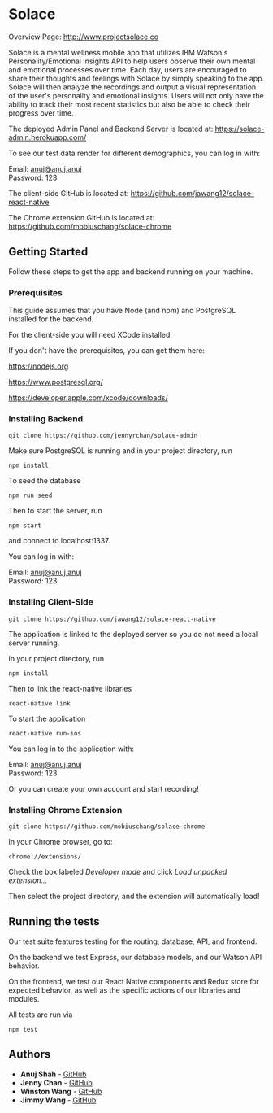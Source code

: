 # Solace

 Overview Page: http://www.projectsolace.co 
  
Solace is a mental wellness mobile app that utilizes IBM Watson's Personality/Emotional Insights API to help users observe their own mental and emotional processes over time. Each day, users are encouraged to share their thoughts and feelings with Solace by simply speaking to the app. Solace will then analyze the recordings and output a visual representation of the user's personality and emotional insights. Users will not only have the ability to track their most recent statistics but also be able to check their progress over time.

The deployed Admin Panel and Backend Server is located at: https://solace-admin.herokuapp.com/

To see our test data render for different demographics, you can log in with:
  
Email: anuj@anuj.anuj  
Password: 123  

The client-side GitHub is located at: https://github.com/jawang12/solace-react-native

The Chrome extension GitHub is located at: https://github.com/mobiuschang/solace-chrome

## Getting Started
  
Follow these steps to get the app and backend running on your machine.

### Prerequisites
  
This guide assumes that you have Node (and npm) and PostgreSQL installed for the backend. 
  
For the client-side you will need XCode installed. 
  
If you don't have the prerequisites, you can get them here: 
  
https://nodejs.org
  
https://www.postgresql.org/
  
https://developer.apple.com/xcode/downloads/
  
### Installing Backend
  
```
git clone https://github.com/jennyrchan/solace-admin
```
  
Make sure PostgreSQL is running and in your project directory, run
  
```
npm install
```
  
To seed the database
  
```
npm run seed
```
  
Then to start the server, run
  
```
npm start
```
  
and connect to localhost:1337.
  
You can log in with:  
  
Email: anuj@anuj.anuj  
Password: 123
  
### Installing Client-Side
  
```
git clone https://github.com/jawang12/solace-react-native
```
  
The application is linked to the deployed server so you do not need a local server running.
  
In your project directory, run
  
```
npm install
```
  
Then to link the react-native libraries
  
```
react-native link
```
  
To start the application
  
```
react-native run-ios
```

You can log in to the application with:   

Email: anuj@anuj.anuj  
Password: 123  
     
Or you can create your own account and start recording!

### Installing Chrome Extension
  
```
git clone https://github.com/mobiuschang/solace-chrome
```

In your Chrome browser, go to:
  
```
chrome://extensions/
```
  
Check the box labeled *Developer mode* and click *Load unpacked extension...*

Then select the project directory, and the extension will automatically load!
  
## Running the tests
  
Our test suite features testing for the routing, database, API, and frontend. 
  
On the backend we test Express, our database models, and our Watson API behavior. 

On the frontend, we test our React Native components and Redux store for expected behavior, as well as the specific actions of our libraries and modules.

All tests are run via
  
```
npm test
```
  
## Authors

* **Anuj Shah** - [GitHub](https://github.com/anujshah108)
* **Jenny Chan** - [GitHub](https://github.com/jennyrchan)
* **Winston Wang** - [GitHub](https://github.com/mobiuschang)
* **Jimmy Wang** - [GitHub](https://github.com/jawang12)
